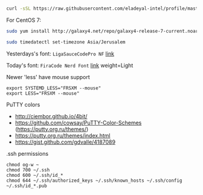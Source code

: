 ```bash

curl -sSL https://raw.githubusercontent.com/eladeyal-intel/profile/master/prep.sh? | bash

```


For CentOS 7:
```bash
sudo yum install http://galaxy4.net/repo/galaxy4-release-7-current.noarch.rpm && sudo yum install tmux vim
```


```bash
sudo timedatectl set-timezone Asia/Jerusalem
```

Yesterdays's font: `LigaSauceCodePro NF` [link](https://github.com/Bo-Fone/Liga-Sauce-Code-Pro-Nerd-Font/tree/master/OTF/Liga-Sauce-Code-Pro-Nerd-Font-Complete-Windows-Compatible)

Today's font: `FiraCode Nerd Font` [link](https://github.com/ryanoasis/nerd-fonts/releases/download/v2.1.0/FiraCode.zip) weight=Light


Newer 'less' have mouse support
```
export SYSTEMD_LESS="FRSXM --mouse"
export LESS="FRSXM --mouse"
```


PuTTY colors
- http://ciembor.github.io/4bit/
- https://github.com/cowsay/PuTTY-Color-Schemes (https://putty.org.ru/themes/)
- https://putty.org.ru/themes/index.html
- https://gist.github.com/gdvalle/4187089


.ssh permissions
```
chmod og-w ~
chmod 700 ~/.ssh
chmod 600 ~/.ssh/id_*
chmod 644 ~/.ssh/authorized_keys ~/.ssh/known_hosts ~/.ssh/config ~/.ssh/id_*.pub
```
